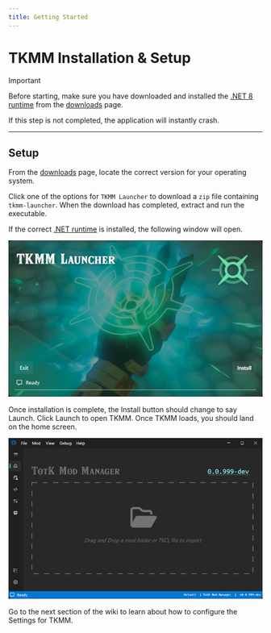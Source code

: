 ```yaml
---
title: Getting Started
---
```


# TKMM Installation & Setup

> [!IMPORTANT]
> Before starting, make sure you have downloaded and installed the [.NET 8 runtime](../../downloads) from the [downloads](../../downloads) page.
>
> If this step is not completed, the application will instantly crash.

---

## Setup

From the [downloads](../../downloads) page, locate the correct version for your operating system.

Click one of the options for `TKMM Launcher` to download a `zip` file containing `tkmm-launcher`. When the download has completed, extract and run the executable.

If the correct [.NET runtime](../../downloads) is installed, the following window will open.

<p>
    <img width="550" src="../../images/Setup_01_Launcher.png" alt="tkmm launcher window">
</p>

Once installation is complete, the Install button should change to say Launch. Click Launch to open TKMM. Once TKMM loads, you should land on the home screen.

![Image of TKMM's Home page](../../images/Setup_02_Homepage.png)

Go to the next section of the wiki to learn about how to configure the Settings for TKMM.